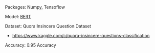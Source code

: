 Packages: Numpy, Tensoflow 

Model: [BERT](https://tfhub.dev/tensorflow/bert_en_uncased_L-12_H-768_A-12/2)

Dataset: Quora Insincere Question Dataset
- https://www.kaggle.com/c/quora-insincere-questions-classification
  
Accuracy: 0.95 Accuracy
